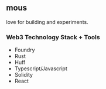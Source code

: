 ## mous
love for building and experiments.

### Web3 Technology Stack + Tools
- Foundry
- Rust
- Huff
- Typescript/Javascript 
- Solidity
- React

<!--
if ur reading this, henlo ^^
-->
